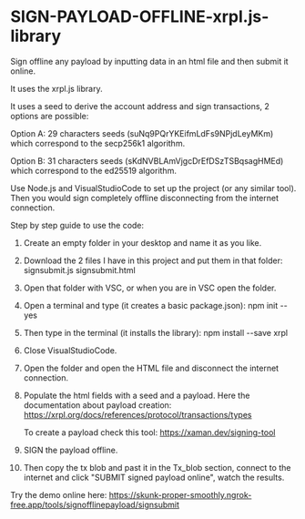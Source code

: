 # SIGN-PAYLOAD-OFFLINE-xrpl.js-library
Sign offline any payload by inputting data in an html file and then submit it online.

It uses the xrpl.js library. 

It uses a seed to derive the account address and sign transactions, 2 options are possible:

Option A: 29 characters seeds (suNq9PQrYKEifmLdFs9NPjdLeyMKm) which correspond to the secp256k1 algorithm.

Option B: 31 characters seeds (sKdNVBLAmVjgcDrEfDSzTSBqsagHMEd) which correspond to the ed25519 algorithm.

Use Node.js and VisualStudioCode to set up the project (or any similar tool). Then you would sign completely offline disconnecting from the internet connection. 

Step by step guide to use the code:

1) Create an empty folder in your desktop and name it as you like.

2) Download the 2 files I have in this project and put them in that folder: signsubmit.js signsubmit.html

3) Open that folder with VSC, or when you are in VSC open the folder.

4) Open a terminal and type (it creates a basic package.json): npm init --yes

5) Then type in the terminal (it installs the library): npm install --save xrpl

6) Close VisualStudioCode.

7) Open the folder and open the HTML file and disconnect the internet connection.

8) Populate the html fields with a seed and a payload.
   Here the documentation about payload creation:
   https://xrpl.org/docs/references/protocol/transactions/types
   
   To create a payload check this tool:
   https://xaman.dev/signing-tool
   
9) SIGN the payload offline.

10) Then copy the tx blob and past it in the Tx_blob section, connect to the internet and click "SUBMIT signed payload online", watch the results.

Try the demo online here: https://skunk-proper-smoothly.ngrok-free.app/tools/signofflinepayload/signsubmit
